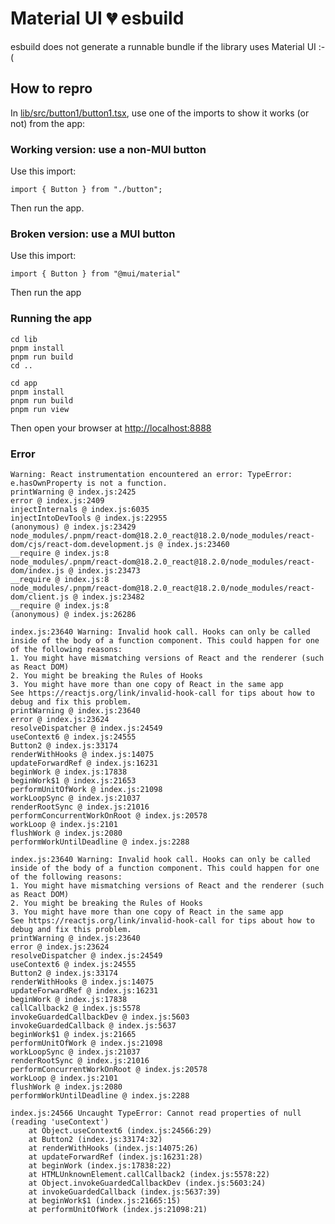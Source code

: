 # Material UI 💔 esbuild

esbuild does not generate a runnable bundle if the library uses Material UI :-(

## How to repro

In [lib/src/button1/button1.tsx](lib/src/button1/button1.tsx), use one of the imports to show it works (or not) from the app:

### Working version: use a non-MUI button

Use this import:

    import { Button } from "./button";

Then run the app.

### Broken version: use a MUI button

Use this import:

    import { Button } from "@mui/material"

Then run the app

### Running the app

```
cd lib
pnpm install
pnpm run build
cd ..

cd app
pnpm install
pnpm run build
pnpm run view
```

Then open your browser at [http://localhost:8888](http://localhost:8888)

### Error

```
Warning: React instrumentation encountered an error: TypeError: e.hasOwnProperty is not a function.
printWarning @ index.js:2425
error @ index.js:2409
injectInternals @ index.js:6035
injectIntoDevTools @ index.js:22955
(anonymous) @ index.js:23429
node_modules/.pnpm/react-dom@18.2.0_react@18.2.0/node_modules/react-dom/cjs/react-dom.development.js @ index.js:23460
__require @ index.js:8
node_modules/.pnpm/react-dom@18.2.0_react@18.2.0/node_modules/react-dom/index.js @ index.js:23473
__require @ index.js:8
node_modules/.pnpm/react-dom@18.2.0_react@18.2.0/node_modules/react-dom/client.js @ index.js:23482
__require @ index.js:8
(anonymous) @ index.js:26286

index.js:23640 Warning: Invalid hook call. Hooks can only be called inside of the body of a function component. This could happen for one of the following reasons:
1. You might have mismatching versions of React and the renderer (such as React DOM)
2. You might be breaking the Rules of Hooks
3. You might have more than one copy of React in the same app
See https://reactjs.org/link/invalid-hook-call for tips about how to debug and fix this problem.
printWarning @ index.js:23640
error @ index.js:23624
resolveDispatcher @ index.js:24549
useContext6 @ index.js:24555
Button2 @ index.js:33174
renderWithHooks @ index.js:14075
updateForwardRef @ index.js:16231
beginWork @ index.js:17838
beginWork$1 @ index.js:21653
performUnitOfWork @ index.js:21098
workLoopSync @ index.js:21037
renderRootSync @ index.js:21016
performConcurrentWorkOnRoot @ index.js:20578
workLoop @ index.js:2101
flushWork @ index.js:2080
performWorkUntilDeadline @ index.js:2288

index.js:23640 Warning: Invalid hook call. Hooks can only be called inside of the body of a function component. This could happen for one of the following reasons:
1. You might have mismatching versions of React and the renderer (such as React DOM)
2. You might be breaking the Rules of Hooks
3. You might have more than one copy of React in the same app
See https://reactjs.org/link/invalid-hook-call for tips about how to debug and fix this problem.
printWarning @ index.js:23640
error @ index.js:23624
resolveDispatcher @ index.js:24549
useContext6 @ index.js:24555
Button2 @ index.js:33174
renderWithHooks @ index.js:14075
updateForwardRef @ index.js:16231
beginWork @ index.js:17838
callCallback2 @ index.js:5578
invokeGuardedCallbackDev @ index.js:5603
invokeGuardedCallback @ index.js:5637
beginWork$1 @ index.js:21665
performUnitOfWork @ index.js:21098
workLoopSync @ index.js:21037
renderRootSync @ index.js:21016
performConcurrentWorkOnRoot @ index.js:20578
workLoop @ index.js:2101
flushWork @ index.js:2080
performWorkUntilDeadline @ index.js:2288

index.js:24566 Uncaught TypeError: Cannot read properties of null (reading 'useContext')
    at Object.useContext6 (index.js:24566:29)
    at Button2 (index.js:33174:32)
    at renderWithHooks (index.js:14075:26)
    at updateForwardRef (index.js:16231:28)
    at beginWork (index.js:17838:22)
    at HTMLUnknownElement.callCallback2 (index.js:5578:22)
    at Object.invokeGuardedCallbackDev (index.js:5603:24)
    at invokeGuardedCallback (index.js:5637:39)
    at beginWork$1 (index.js:21665:15)
    at performUnitOfWork (index.js:21098:21)
```
